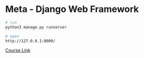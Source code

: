 

# Meta - Django Web Framework 



```bash
# run
python3 manage.py runserver
```

```bash
# open
http://127.0.0.1:8000/
```

[Course Link](https://www.coursera.org/learn/django-web-framework)
